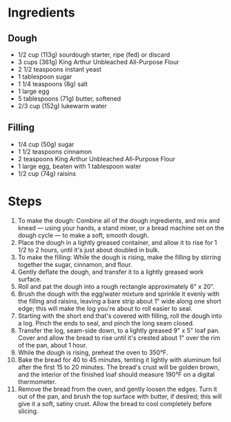 # Ingredients

## Dough
* 1/2 cup (113g) sourdough starter, ripe (fed) or discard
* 3 cups (361g) King Arthur Unbleached All-Purpose Flour
* 2 1/2 teaspoons instant yeast
* 1 tablespoon sugar
* 1 1/4 teaspoons (8g) salt
* 1 large egg
* 5 tablespoons (71g) butter, softened
* 2/3 cup (152g) lukewarm water

## Filling
* 1/4 cup (50g) sugar
* 1 1/2 teaspoons cinnamon
* 2 teaspoons King Arthur Unbleached All-Purpose Flour
* 1 large egg, beaten with 1 tablespoon water
* 1/2 cup (74g) raisins

# Steps

1. To make the dough: Combine all of the dough ingredients, and mix and knead — using your hands, a stand mixer, or a bread machine set on the dough cycle — to make a soft, smooth dough.
1. Place the dough in a lightly greased container, and allow it to rise for 1 1/2 to 2 hours, until it's just about doubled in bulk.
1. To make the filling: While the dough is rising, make the filling by stirring together the sugar, cinnamon, and flour.
1. Gently deflate the dough, and transfer it to a lightly greased work surface.
1. Roll and pat the dough into a rough rectangle approximately 6" x 20".
1. Brush the dough with the egg/water mixture and sprinkle it evenly with the filling and raisins, leaving a bare strip about 1" wide along one short edge; this will make the log you're about to roll easier to seal.
1. Starting with the short end that's covered with filling, roll the dough into a log. Pinch the ends to seal, and pinch the long seam closed.
1. Transfer the log, seam-side down, to a lightly greased 9" x 5" loaf pan. Cover and allow the bread to rise until it's crested about 1" over the rim of the pan, about 1 hour.
1. While the dough is rising, preheat the oven to 350°F.
1. Bake the bread for 40 to 45 minutes, tenting it lightly with aluminum foil after the first 15 to 20 minutes. The bread's crust will be golden brown, and the interior of the finished loaf should measure 190°F on a digital thermometer.
1. Remove the bread from the oven, and gently loosen the edges. Turn it out of the pan, and brush the top surface with butter, if desired; this will give it a soft, satiny crust. Allow the bread to cool completely before slicing.

